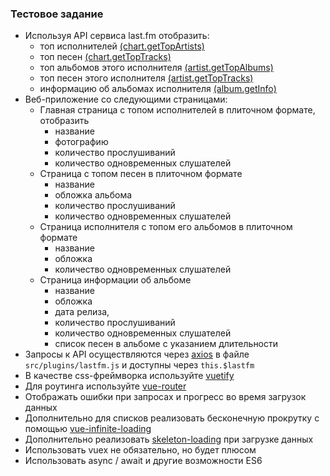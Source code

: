 ### Тестовое задание 
- Используя API сервиса last.fm отобразить:
    - топ исполнителей [(chart.getTopArtists)](https://www.last.fm/api/show/chart.getTopArtists)
    - топ песен [(chart.getTopTracks)](https://www.last.fm/api/show/chart.getTopTracks)
    - топ альбомов этого исполнителя [(artist.getTopAlbums)](https://www.last.fm/api/show/artist.getTopAlbums)
    - топ песен этого исполнителя [(artist.getTopTracks)](https://www.last.fm/api/show/artist.getTopTracks)  
    - информацию об альбомах исполнителя [(album.getInfo)](https://www.last.fm/api/show/album.getInfo)
- Веб-приложение со следующими страницами:
    - Главная страница с топом исполнителей в плиточном формате, отобразить
        - название
        - фотографию
        - количество прослушиваний
        - количество одновременных слушателей        
    - Страница с топом песен в плиточном формате
        - название
        - обложка альбома
        - количество прослушиваний 
        - количество одновременных слушателей              
    - Страница исполнителя с топом его альбомов в плиточном формате        
        - название
        - обложка 
        - количество одновременных слушателей
    - Страница информации об альбоме
        - название
        - обложка
        - дата релиза, 
        - количество прослушиваний
        - количество одновременных слушателей
        - список песен в альбоме с указанием длительности
- Запросы к API осуществляются через [axios](https://github.com/axios/axios)
в файле ``src/plugins/lastfm.js`` и доступны через ``this.$lastfm``
- В качестве css-фреймворка используйте [vuetify](https://vuetifyjs.com/ru/)
- Для роутинга используйте [vue-router](https://router.vuejs.org/ru/)            
- Отображать ошибки при запросах и прогресс во время загрузок данных
- Дополнительно для списков реализовать бесконечную прокрутку с помощью [vue-infinite-loading](https://www.npmjs.com/package/vue-infinite-loading)
- Дополнительно реализовать [skeleton-loading](https://vuetifyjs.com/ru/components/skeleton-loaders/) при загрузке данных       
- Использовать vuex не обязательно, но будет плюсом
- Использовать async / await и другие возможности ES6
